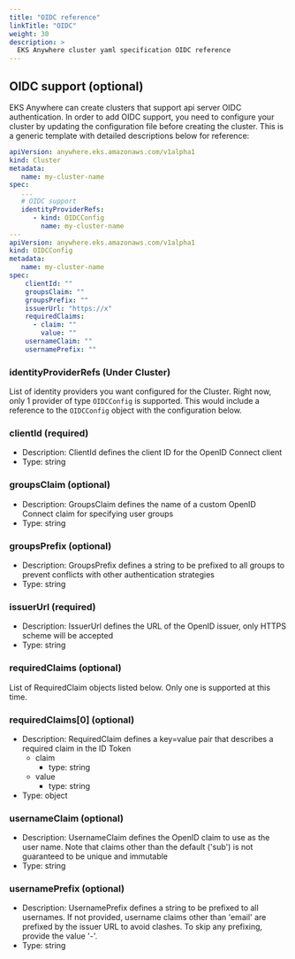 ```yaml
---
title: "OIDC reference"
linkTitle: "OIDC"
weight: 30
description: >
  EKS Anywhere cluster yaml specification OIDC reference
---
```



## OIDC support (optional)
EKS Anywhere can create clusters that support api server OIDC authentication.
In order to add OIDC support, you need to configure your cluster by updating the configuration file before creating the cluster.
This is a generic template with detailed descriptions below for reference:
```yaml
apiVersion: anywhere.eks.amazonaws.com/v1alpha1
kind: Cluster
metadata:
   name: my-cluster-name
spec:
   ...
   # OIDC support
   identityProviderRefs:
      - kind: OIDCConfig
        name: my-cluster-name
---
apiVersion: anywhere.eks.amazonaws.com/v1alpha1
kind: OIDCConfig
metadata:
   name: my-cluster-name
spec:
    clientId: ""
    groupsClaim: ""
    groupsPrefix: ""
    issuerUrl: "https://x"
    requiredClaims:
      - claim: ""
        value: ""
    usernameClaim: ""
    usernamePrefix: ""
```
### identityProviderRefs (Under Cluster)
List of identity providers you want configured for the Cluster.
Right now, only 1 provider of type `OIDCConfig` is supported.
This would include a reference to the `OIDCConfig` object with the configuration below.

### clientId (required)
* Description: ClientId defines the client ID for the OpenID Connect client
* Type: string
### groupsClaim (optional)
* Description: GroupsClaim defines the name of a custom OpenID Connect claim for specifying user groups
* Type: string
### groupsPrefix (optional)
* Description: GroupsPrefix defines a string to be prefixed to all groups to prevent conflicts with other authentication strategies
* Type: string
### issuerUrl (required)
* Description: IssuerUrl defines the URL of the OpenID issuer, only HTTPS scheme will be accepted
* Type: string
### requiredClaims (optional)
List of RequiredClaim objects listed below. 
Only one is supported at this time.

### requiredClaims[0] (optional)
* Description: RequiredClaim defines a key=value pair that describes a required claim in the ID Token
  * claim
    * type: string
  * value
    * type: string
* Type: object
### usernameClaim (optional)
* Description: UsernameClaim defines the OpenID claim to use as the user name.
Note that claims other than the default ('sub') is not guaranteed to be unique and immutable
* Type: string
### usernamePrefix (optional)
* Description: UsernamePrefix defines a string to be prefixed to all usernames.
If not provided, username claims other than 'email' are prefixed by the issuer URL to avoid clashes.
To skip any prefixing, provide the value '-'.
* Type: string

